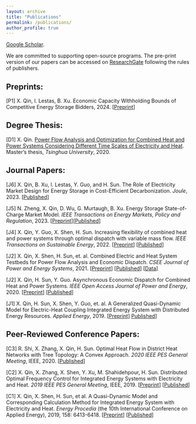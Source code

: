 ```yaml
---
layout: archive
title: "Publications"
permalink: /publications/
author_profile: true
---
```


[Google Scholar](https://scholar.google.com/citations?user=pm9i5OwAAAAJ).


We are committed to supporting open-source programs. The pre-print version of our papers can be accessed on [ResearchGate](https://www.researchgate.net/profile/Xin-Qin-10) following the rules of publishers.




Preprints:
-----
<!-- [P1] N. Zheng, X. Qin, D. Wu, G. Murtaugh, B. Xu. Energy Storage State-of-Charge Market Model. itarXiv preprint arXiv: 2201.03421 (under review by IEEE Transactions on Energy Markets, Policy and Regulation), 2022. \[[Preprint](https://arxiv.org/pdf/2207.07221.pdf)\] -->

[P1] X. Qin, I. Lestas, B. Xu. Economic Capacity Withholding Bounds of Competitive Energy Storage Bidders, 2024. \[[Preprint](http://dx.doi.org/10.13140/RG.2.2.14286.06720)\] 


Degree Thesis:
-----
[D1] X. Qin. [Power Flow Analysis and Optimization for Combined Heat and Power Systems Considering Different Time Scales of Electricity and Heat](https://xinqin-site.github.io/files/Xin_MasterThesis_2020.pdf). Master’s thesis, _Tsinghua University_, 2020.

Journal Papers:
-----
[J6] X. Qin, B. Xu, I. Lestas, Y. Guo, and H. Sun. The Role of Electricity Market Design for Energy Storage in Cost-Efficient Decarbonization. _Joule_, 2023. [[Published](https://eur03.safelinks.protection.outlook.com/?url=https%3A%2F%2Fauthors.elsevier.com%2Fc%2F1hDJf925JENli6&data=05%7C01%7Cxq234%40universityofcambridgecloud.onmicrosoft.com%7C1861a338ae824d51718e08db682e6162%7C49a50445bdfa4b79ade3547b4f3986e9%7C1%7C0%7C638218321199123265%7CUnknown%7CTWFpbGZsb3d8eyJWIjoiMC4wLjAwMDAiLCJQIjoiV2luMzIiLCJBTiI6Ik1haWwiLCJXVCI6Mn0%3D%7C3000%7C%7C%7C&sdata=5FjOmMyBMw8hMctp7lKgmpgSfW6dAinRj7mMc4gK0u4%3D&reserved=0)\]

[J5] N. Zheng, X. Qin, D. Wu, G. Murtaugh, B. Xu. Energy Storage State-of-Charge Market Model. _IEEE Transactions on Energy Markets, Policy and Regulation_, 2023. \[[Preprint](https://arxiv.org/pdf/2207.07221.pdf)\]\[[Published](https://ieeexplore.ieee.org/abstract/document/10021874)\]

[J4] X. Qin, Y. Guo, X. Shen, H. Sun. Increasing flexibility of combined heat and power systems through optimal dispatch with variable mass flow. _IEEE Transactions on Sustainable Energy_, 2022. \[[Preprint](https://www.researchgate.net/publication/338401377_Increasing_the_Flexibility_of_Combined_Heat_and_Power_Systems_through_Optimal_Dispatch_with_Variable_Mass_Flow)\] \[[Published](https://ieeexplore.ieee.org/abstract/document/9677907)\]

[J2] X. Qin, X. Shen, H. Sun, et. al. Combined Electric and Heat System Testbeds for Power Flow Analysis and Economic Dispatch. _CSEE Journal of Power and Energy Systems_, 2021. \[[Preprint](https://www.researchgate.net/publication/346404310_Combined_electric_and_heat_system_testbeds_for_power_flow_analysis_and_economic_dispatch)\] \[[Published](https://ieeexplore.ieee.org/abstract/document/9265441)\] \[[Data](https://xinqin-site.github.io/codes)\]

[J2] X. Qin, H. Sun, Y. Guo. Asynchronous Economic Dispatch for Combined Heat and Power Systems. _IEEE Open Access Journal of Power and Energy_, 2020. \[[Preprint](https://www.researchgate.net/publication/347152061_Asynchronous_Economic_Dispatch_for_Combined_Heat_and_Power_Systems)\] \[[Published](https://ieeexplore.ieee.org/abstract/document/9220970)\]

[J1] X. Qin, H. Sun, X. Shen, Y. Guo, et. al. A Generalized Quasi-Dynamic Model for Electric-Heat Coupling Integrated Energy System with Distributed Energy Resources. _Applied Energy_, 2019. \[[Preprint](https://www.researchgate.net/publication/333309042_A_generalized_quasi-dynamic_model_for_electric-heat_coupling_integrated_energy_system_with_distributed_energy_resources)\] [Published](https://www.sciencedirect.com/science/article/pii/S0306261919309262)\]


Peer-Reviewed Conference Papers:
-----
[C3] R. Shi, X. Zhang, X. Qin, H. Sun. Optimal Heat Flow in District Heat Networks with Tree Topology: A Convex Approach. _2020 IEEE PES General Meeting_, IEEE, 2020. \[[Published](https://ieeexplore.ieee.org/abstract/document/9281460)\]

[C2] X. Qin, X. Zhang, X. Shen, Y. Xu, M. Shahidehpour, H. Sun. Distributed Optimal Frequency Control for Integrated Energy Systems with Electricity and Heat. _2019 IEEE PES General Meeting_, IEEE, 2019. \[[Preprint](https://www.researchgate.net/publication/337560123_Distributed_Optimal_Frequency_Control_for_Integrated_Energy_Systems_with_Electricity_and_Heat)\] \[[Published](https://ieeexplore.ieee.org/abstract/document/8973847)\]

[C1] X. Qin, X. Shen, H. Sun, et al. A Quasi-Dynamic Model and Corresponding Calculation Method for Integrated Energy System with Electricity and Heat. _Energy Procedia_ (the 10th International Conference on Applied Energy), 2019, 158: 6413-6418. \[[Preprint](https://www.researchgate.net/publication/331804237_A_Quasi-Dynamic_Model_and_Corresponding_Calculation_Method_for_Integrated_Energy_System_with_Electricity_and_Heat)\] \[[Published](https://www.sciencedirect.com/science/article/pii/S187661021930205X)\]




